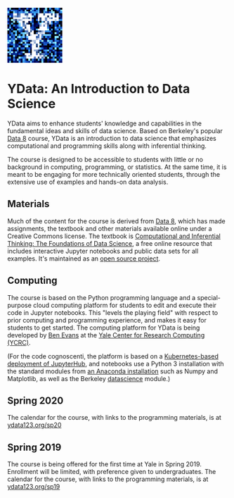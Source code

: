 <link rel="stylesheet" href="theme/css/main.css" />
<link rel="shortcut icon" type="image/x-icon" href="favicon.ico">

![noisy Y](./noiseY-150.png)


YData: An Introduction to Data Science 
====

YData aims to enhance students' knowledge and capabilities in the fundamental ideas and skills of data science.
Based on Berkeley's popular [Data 8](http://data8.org) course, YData is an introduction to data science that emphasizes
computational and programming skills along with inferential thinking.

The course is designed to be accessible to students with little or no
background in computing, programming, or statistics. At the same time, 
it is meant to be engaging for more technically oriented students, through the extensive
use of examples and hands-on data analysis.  


Materials
---

Much of the content for the course is derived from [Data 8](http://data8.org),
which has made assignments, the textbook and other materials available online under a Creative Commons license.
The textbook is [Computational and Inferential Thinking: The Foundations of Data
Science](http://inferentialthinking.com), a free online resource that
includes interactive Jupyter notebooks and public data sets for all examples.
It's maintained as an [open source
project](https://github.com/data-8/textbook).


Computing
---

The course is based on the Python programming language and a
special-purpose cloud computing platform for students to edit and
execute their code in Jupyter notebooks. This "levels the playing field" with respect to
prior computing and programming experience, and makes it easy for
students to get started. The computing platform for YData is being
developed by [Ben
Evans](https://research.computing.yale.edu/about/staff/benjamin-evans)
at the [Yale Center for Research Computing
(YCRC)](https://research.computing.yale.edu/).

(For the code cognoscenti, the platform is based on a
[Kubernetes-based deployment of
JupyterHub](https://zero-to-jupyterhub.readthedocs.io/en/latest/), and
notebooks use a Python 3 installation with the standard modules from
[an Anaconda installation](https://www.continuum.io/downloads) such as
Numpy and Matplotlib, as well as the Berkeley
[datascience](https://pypi.python.org/pypi/datascience/) module.)

Spring 2020
---

The calendar for the course, with links to the programming materials, is at [ydata123.org/sp20](http://ydata123.org/sp20/calendar.html)

Spring 2019
---

The course is being offered for the first time at Yale in Spring 2019. Enrollment will be limited, with preference given to undergraduates.
The calendar for the course, with links to the programming materials, is at [ydata123.org/sp19](http://ydata123.org/sp19/calendar.html)



